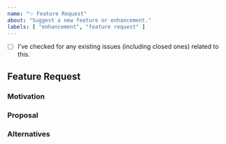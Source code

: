```yaml
---
name: "✨ Feature Request"
about: "Suggest a new feature or enhancement."
labels: [ "enhancement", "feature request" ]
---
```

- [ ] I’ve checked for any existing issues (including closed ones) related to this.

## Feature Request

### Motivation

<!--
Explain the use case(s) or other reasons for the new feature.
-->

### Proposal

<!--
Describe how the new feature should be implemented and why. Mention any potential drawbacks.
-->

### Alternatives

<!--
Discuss other solutions you considered and their potential drawbacks. Explain why the proposed solution was chosen over these alternatives.
-->